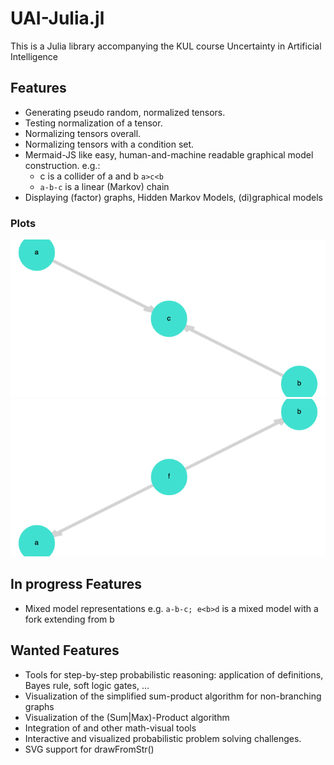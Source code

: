 # UAI-Julia.jl

This is a Julia library accompanying the KUL course Uncertainty in Artificial Intelligence

## Features

- Generating pseudo random, normalized tensors.
- Testing normalization of a tensor.
- Normalizing tensors overall.
- Normalizing tensors with a condition set.
- Mermaid-JS like easy, human-and-machine readable graphical model construction. e.g.:
	- c is a collider of a and b `a>c<b`
	- `a-b-c` is a linear (Markov) chain
- Displaying (factor) graphs, Hidden Markov Models, (di)graphical models


### Plots 
![](plots/collider.png)
![](plots/fork.png)

## In progress Features

- Mixed model representations e.g. `a-b-c; e<b>d` is a mixed model with a fork extending from b

## Wanted Features

- Tools for step-by-step probabilistic reasoning: application of definitions, Bayes rule, soft logic gates, ...
- Visualization of the simplified sum-product algorithm for non-branching graphs
- Visualization of the (Sum|Max)-Product algorithm
- Integration of [](https://arxiv.org/pdf/1911.00892.pdf) and other math-visual tools
- Interactive and visualized probabilistic problem solving challenges.
- SVG support for drawFromStr()
